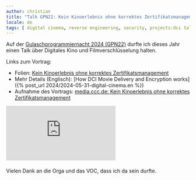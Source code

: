 ```yaml
---
author: christian
title: "Talk GPN22: Kein Kinoerlebnis ohne korrektes Zertifikatsmanagement"
locale: de
tags: [ digital cinema, reverse engineering, security, projects:dci talk ]
---
```


Auf der [Gulaschprogrammiernacht 2024 (GPN22)](https://entropia.de/GPN22) 
durfte ich dieses Jahr einen Talk über Digitales Kino 
und Filmverschlüsselung halten.

Links zum Vortrag:

- Folien: [Kein Kinoerlebnis ohne korrektes Zertifikatsmanagement](https://files.serverless.industries/slides/2024-05-19-dci/)
- Mehr Details (Englisch): 
[How DCI Movie Delivery and Encryption works]({% post_url 2024/2024-05-31-digital-cinema.en %})
- Aufnahme des Vortrags: 
[media.ccc.de: Kein Kinoerlebnis ohne korrektes Zertifikatsmanagement](https://media.ccc.de/v/gpn22-382-kein-kinoerlebnis-ohne-korrektes-zertifikatsmanagement)

<div class="embed-responsive embed-responsive-16by9" style="margin-bottom: 20px">
    <iframe class="embed-responsive-item" src="https://media.ccc.de/v/gpn22-382-kein-kinoerlebnis-ohne-korrektes-zertifikatsmanagement/oembed" frameborder="0" allowfullscreen></iframe>
</div>

Vielen Dank an die Orga und das VOC, dass ich da sein durfte.
